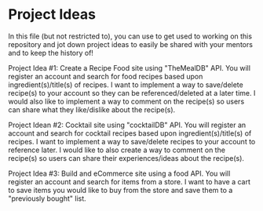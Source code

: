 # Project Ideas

In this file (but not restricted to), you can use to get used to working on this repository and jot down project ideas to easily be shared with your mentors and to keep the history of!

Project Idea #1:
  Create a Recipe Food site using "TheMealDB" API. You will register an account and search for food recipes based upon ingredient(s)/title(s) of recipes. I want to implement a way to save/delete recipe(s) to your account so they can be referenced/deleted at a later time. I would also like to implement a way to comment on the recipe(s) so users can share  what they like/dislike about the recipe(s). 

Project Idean #2:
  Cocktail site using "cocktailDB" API. You will register an account and search for cocktail recipes based upon ingredient(s)/title(s) of recipes. I want to implement a way to save/delete recipes to your account to reference later. I would like to also create a way to comment on the recipe(s) so users can share their experiences/ideas about the recipe(s).

Project Idea  #3:
  Build and eCommerce site using a food API. You will register an account and search for items from a store. I want to have a cart to save items you would like to buy from the store and save them to a "previously bought" list.